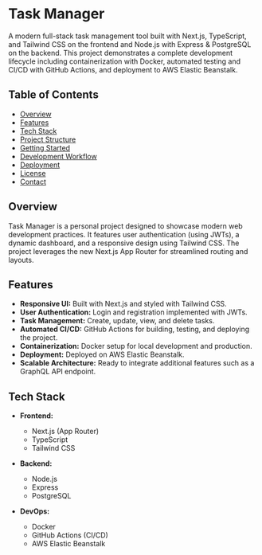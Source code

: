 # Task Manager

A modern full-stack task management tool built with Next.js, TypeScript, and Tailwind CSS on the frontend and Node.js with Express & PostgreSQL on the backend. This project demonstrates a complete development lifecycle including containerization with Docker, automated testing and CI/CD with GitHub Actions, and deployment to AWS Elastic Beanstalk.

## Table of Contents

- [Overview](#overview)
- [Features](#features)
- [Tech Stack](#tech-stack)
- [Project Structure](#project-structure)
- [Getting Started](#getting-started)
- [Development Workflow](#development-workflow)
- [Deployment](#deployment)
- [License](#license)
- [Contact](#contact)

## Overview

Task Manager is a personal project designed to showcase modern web development practices. It features user authentication (using JWTs), a dynamic dashboard, and a responsive design using Tailwind CSS. The project leverages the new Next.js App Router for streamlined routing and layouts.

## Features

- **Responsive UI:** Built with Next.js and styled with Tailwind CSS.
- **User Authentication:** Login and registration implemented with JWTs.
- **Task Management:** Create, update, view, and delete tasks.
- **Automated CI/CD:** GitHub Actions for building, testing, and deploying the project.
- **Containerization:** Docker setup for local development and production.
- **Deployment:** Deployed on AWS Elastic Beanstalk.
- **Scalable Architecture:** Ready to integrate additional features such as a GraphQL API endpoint.

## Tech Stack

- **Frontend:**  
  - Next.js (App Router)  
  - TypeScript  
  - Tailwind CSS  

- **Backend:**  
  - Node.js  
  - Express  
  - PostgreSQL  

- **DevOps:**  
  - Docker  
  - GitHub Actions (CI/CD)  
  - AWS Elastic Beanstalk  
